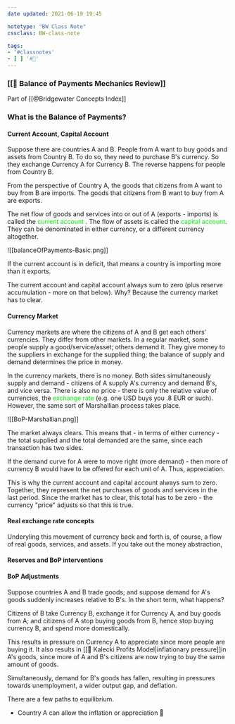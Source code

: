 ```yaml
---
date updated: 2021-06-19 19:45

notetype: "BW Class Note"
cssclass: BW-class-note

tags: 
- '#classnotes'
- [ ] '#🚧'
---
```


### [[🚧 Balance of Payments Mechanics Review]]
Part of [[@Bridgewater Concepts Index]]

### What is the Balance of Payments?

#### Current Account, Capital Account

Suppose there are countries A and B. People from A want to buy goods and assets from Country B. To do so, they need to purchase B's currency. So they exchange Currency A for Currency B. The reverse happens for people from Country B. 

From the perspective of Country A, the goods that citizens from A want to buy from B are imports. The goods that citizens from B want to buy from A are exports. 

The net flow of goods and services into or out of A (exports - imports) is called the <font color="gree">current account </font>. The flow of assets is called the <font color="gree">capital account</font>. They can be denominated in either currency, or a different currency altogether.

![[balanceOfPayments-Basic.png]]

If the current account is in deficit, that means a country is importing more than it exports. 

The current account and capital account always sum to zero (plus reserve accumulation - more on that below). Why? Because the currency market has to clear.

#### Currency Market

Currency markets are where the citizens of A and B get each others' currencies. They differ from other markets. In a regular market, some people supply a good/service/asset; others demand it. They give money to the suppliers in exchange for the supplied thing; the balance of supply and demand determines the price in money. 

In the currency markets, there is no money. Both sides simultaneously supply and demand - citizens of A supply A's currency and demand B's, and vice versa. There is also no price - there is only the relative value of currencies, the <font color="gree">exchange rate </font> (e.g. one USD buys you .8 EUR or such). However, the same sort of Marshallian process takes place. 

![[BoP-Marshallian.png]]

The market always clears. This means that - in terms of either currency - the total supplied and the total demanded are the same, since each transaction has two sides.

If the demand curve for A were to move right (more demand) - then more of currency B would have to be offered for each unit of A. Thus, appreciation. 

This is why the current account and capital account always sum to zero. Together, they represent the net purchases of goods and services in the last period. Since the market has to clear, this total has to be zero - the currency "price" adjusts so that this is true. 

#### Real exchange rate concepts

Underyling this movement of currency back and forth is, of course, a flow of real goods, services, and assets. If you take out the money abstraction,

#### Reserves and BoP interventions




#### BoP Adjustments

Suppose countries A and B trade goods; and suppose demand for A's goods suddenly increases relative to B's. In the short term, what happens?

Citizens of B take Currency B, exchange it for Currency A, and buy goods from A; and citizens of A stop buying goods from B, hence stop buying currency B, and spend more domestically. 

This results in pressure on Currency A to appreciate since more people are buying it. It also results in [[🚧 Kalecki Profits Model|inflationary pressure]]in A's goods, since more of A and B's citizens are now trying to buy the same amount of goods. 

Simultaneously, demand for B's goods has fallen, resulting in  pressures towards unemployment, a wider output gap, and deflation. 

There are a few paths to equilibrium. 
- Country A can allow the inflation or appreciation
🚧
